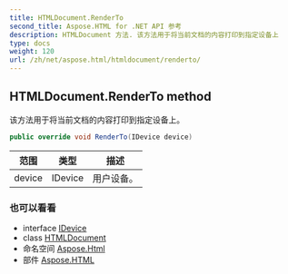 ```yaml
---
title: HTMLDocument.RenderTo
second_title: Aspose.HTML for .NET API 参考
description: HTMLDocument 方法. 该方法用于将当前文档的内容打印到指定设备上
type: docs
weight: 120
url: /zh/net/aspose.html/htmldocument/renderto/
---
```

## HTMLDocument.RenderTo method

该方法用于将当前文档的内容打印到指定设备上。

```csharp
public override void RenderTo(IDevice device)
```

| 范围 | 类型 | 描述 |
| --- | --- | --- |
| device | IDevice | 用户设备。 |

### 也可以看看

* interface [IDevice](../../../aspose.html.rendering/idevice/)
* class [HTMLDocument](../)
* 命名空间 [Aspose.Html](../../htmldocument/)
* 部件 [Aspose.HTML](../../../)


